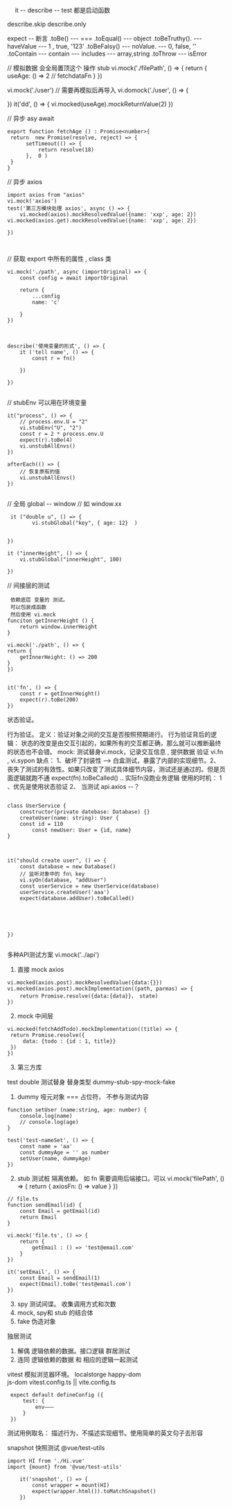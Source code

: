　 it -- describe -- test 
都是启动函数


describe.skip 
describe.only


expect  -- 断言
.toBe() ---  ===
.toEqual() --- object
.toBeTruthy(). --- haveValue --- 1 , true, '123'
.toBeFalsy() --- noValue.   --- 0, false, ''
.toContain --- contain  --- includes --- array,string
.toThrow --- isError

// 模拟数据
会全局置顶这个 操作 stub
vi.mock('./filePath',  () =>  {
	return {
		useAge: () => 2 // fetchdataFn
	}
})

vi.mock('./user')
// 需要再模拟后再导入
vi.domock('./user', () => {

})
it('dd', () => {
	vi.mocked(useAge).mockReturnValue(2)
})

// 异步  asy await
```
export function fetchAge () : Promise<number>{
 return  new Promise(resolve, reject) => {
	  setTimeout(() => {
		  return resolve(18)
	  },  0 )
 }
}

```

// 异步 axios
```
import axios from "axios"
vi.mock('axios')
test('第三方模块处理 axios', async () => {
	vi.mocked(axios).mockResolvedValue({name: 'xxp', age: 2})
vi.mocked(axios.get).mockResolvedValue({name: 'xxp', age: 2})

})



```

// 获取 export 中所有的属性 , class 类

```
vi.mock('./path', async (importOriginal) => {
	const config = await importOriginal
	 
	return {
		...config
		name: 'c'
	
	}
})



describe('使用变量的形式', () => {
	it ('tell name', () => {
		const r = fn()
		
	})

})


```


// stubEnv 可以用在环境变量
```
it("process", () => {
	// process.env.U = "2"
	vi.stubEnv("U", "2")
	const r = 2 * process.env.U
	expect(r).toBe(4)
	vi.unstubAllEnvs()
})

afterEach(() => {
	// 恢复原有的值
	vi.unstubAllEnvs()
})


```

// 全局 global -- window 
// 如 window.xx
```
 it ("double u", () => {
		vi.stubGlobal("key", { age: 12}  )
	

})

it ("innerHeight", () => {
	vi.stubGlobal("innerHeight", 100)
	
})

```


// 间接层的测试

```
 依赖底层 变量的 测试。
 可以包装成函数
 然后使用 vi.mock
funciton getInnerHeight () {
	return window.innerHeight
}

vi.mock('./path', () => {
return {
	getInnerHeight: () => 200
}
})


it('fn', () => {
	const r = getInnerHeight()
	expect(r).toBe(200)
})

```


状态验证。

行为验证。
定义：验证对象之间的交互是否按照预期进行。
行为验证背后的逻辑： 状态的改变是由交互引起的，如果所有的交互都正确，那么就可以推断最终的状态也不会错。
mock:  测试替身vi.mock，记录交互信息 , 提供数据 验证 vi.fn , vi.sypon 
缺点： 1、破坏了封装性 --> 白盒测试，暴露了内部的实现细节。2、丧失了测试的有效性。如果只改变了测试具体细节内容，测试还是通过的。但是页面逻辑就跑不通   expect(fn).toBeCalled() .. 实际fn没跑业务逻辑
使用的时机： 1 、优先是使用状态验证
2、 当测试 api.axios --？


```

class UserService {
	constructor(private datebase: Database) {}
	createUser(name: string): User {
	const id = 110
		const newUser: User = {id, name}
}



it("should create user", () => {
	const database = new Database()
	// 监听对象中的 fn\ key
	vi.syOn(database, "addUser")
	const userService = new UserService(database)
	userService.createUser('aaa')
	expect(database.addUser).toBeCalled()
	

	
	

})


```


多种API测试方案   vi.mock('../api')
1. 直接 mock axios 

```
vi.mocked(axios.post).mockResolvedValue({data:{}})
vi.mocked(axios.post).mockImplementation((path, parmas) => {
	return Promise.resolve({data:{data}}， state)
})

```
2.  mock 中间层
```
vi.mocked(fetchAddTodo).mockImplementation((title) => {
 return Promise.resolve({
	 data: {todo : {id : 1, title}}
 })
}) 

```
3.  第三方库


test double 测试替身 
替身类型 dummy-stub-spy-mock-fake
1. dummy 哑元对象 === 占位符， 不参与测试内容
```
function setUser (name:string, age: number) {
	console.log(name)
	// console.log(age)
}

test('test-nameSet', () => {
	const name = 'aa'
	const dummyAge = '' as number
	setUser(name, dummyAge)
})

```
2.  stub 测试桩 
隔离依赖。 如 fn 需要调用后端接口。可以 vi.mock('filePath', () => {
	return {
		axiosFn: () => value
	}
})
```
// file.ts
function sendEmail(id) {
	const Email = getEmail(id)
	return Email
}

vi.mock('file.ts', () => {
	return {
		getEmail : () => 'test@email.com'
	}
})

it('setEmail', () => {
	const Email = sendEmail(1)
	expect(Email).toBe('test@email.com')
})

```
3. spy 测试间谍。 收集调用方式和次数 
4. mock,  spy和 stub 的结合体 
5. fake 伪造对象
   
独居测试 
1.  解偶 逻辑依赖的数据。接口逻辑
群居测试
1.  连同 逻辑依赖的数据 和 相应的逻辑一起测试



vitest 模拟浏览器环境。 localstorge
happy-dom  
js-dom
vitest.config.ts  || vite.config.ts
```
 expect default defineConfig ({
	 test: {
		 env———
	 }
 })
```

测试用例取名： 描述行为，不描述实现细节。使用简单的英文句子去形容



snapshot 快照测试
@vue/test-utils  
```
import HI from './Hi.vue'
import {mount} from '@vue/test-utils'

	it('snapshot', () => {
		const wrapper = mount(HI)
		expect(wrapper.html()).toMatchSnapshot()
	})

```
